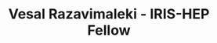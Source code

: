 ---
layout: fellow
pagetype: fellow
permalink: /fellows/VesalRazavimaleki.html
fellow-name: Vesal Razavimaleki
title: Vesal Razavimaleki - IRIS-HEP Fellow
active: false
dates:
  start: 2020-07-01
  end: 2020-09-30
photo: /assets/images/team/fellows-2020/Vesal-Razavimaleki.png
institution: University of California, San Diego
website:
e-mail: vrazavim@ucsd.edu
project_title: Adapting GNN Tracking for FPGAs with hls4ml
focus-area: ia
project_goal: >
  Graph neural networks (GNNs) have demonstrated promise for pattern recognition problems
  like particle tracking. To meet the demands of the planned HL-LHC, there has been
  increased interest in accelerating large machine learning (ML) models with FPGA
  coprocessors for integration into the L1 trigger. Deployment of neural networks
  on FPGAs has been studied with the hls4ml compiler package which uses high-level
  synthesis to convert ML models to FPGA firmware. This project proposes to expand
  the hls4ml toolkit to support GNNs for particle tracking, allowing them to be implemented
  in FPGA coprocessor applications possibly including the L1 trigger.
mentors:
- Javier Duarte (University of California, San Diego)
proposal: /assets/pdf/VesalRazavimaleki_Proposal.pdf
presentations:
- title: Graph Neural Networks for Particle Tracking in FPGAs with hls4m
  date: 2020-09-28
  url: https://indico.cern.ch/event/946429/contributions/3976992/attachments/2111087/3551110/GNN_tracking_hls4ml.pdf
  meeting: IRIS-HEP Topical Meetings
  meetingurl: https://indico.cern.ch/event/946429/
  recordingurl: https://www.youtube.com/watch?v=b4iMNk2m-Dc&t=845s
  focus-area: ia
current_status: >
  <strong>January 2022</strong> - Graduate Research Assistant in Filippini Particle Cosmology Group at University of Illinois Urbana-Champaign
github-username: vesal-rm

linkedin-profile: https://www.linkedin.com/in/vesal-razavimaleki
---
